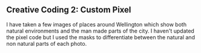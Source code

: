 ## Creative Coding 2: Custom Pixel

I have taken a few images of places around Wellington which show both natural environments and the man made parts of the city. I haven't updated the pixel code but I used the masks to differentiate between the natural and non natural parts of each photo. 
